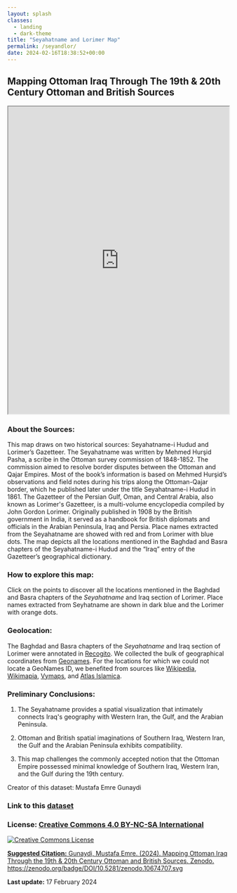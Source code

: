 ```yaml
---
layout: splash
classes:
  - landing
  - dark-theme
title: "Seyahatname and Lorimer Map"
permalink: /seyandlor/
date: 2024-02-16T18:38:52+00:00
---
```


## Mapping Ottoman Iraq Through The 19th & 20th Century Ottoman and British Sources


<iframe src="https://opengulf.github.io/webapps/lorimer_and_seyahatname_combined_leaflet_map/index.html#6/33.793/45.018" width="100%" height="700"></iframe>


### About the Sources: 

This map draws on two historical sources: Seyahatname-i Hudud and Lorimer’s Gazetteer. The Seyahatname was written by Mehmed Hurşid Pasha, a scribe in the Ottoman survey commission of 1848-1852.  The commission aimed to resolve border disputes between the Ottoman and Qajar Empires. Most of the book’s information is based on Mehmed Hurşid’s observations and field notes during his trips along the Ottoman-Qajar border,  which he published later under the title Seyahatname-i Hudud in 1861. The Gazetteer of the Persian Gulf, Oman, and Central Arabia, also known as Lorimer's Gazetteer, is a multi-volume encyclopedia compiled by John Gordon Lorimer. Originally published in 1908 by the British government in India, it served as a handbook for British diplomats and officials in the Arabian Peninsula, Iraq and Persia. Place names extracted from the Seyahatname are showed with red and from Lorimer with blue dots. The map depicts all the locations mentioned in the Baghdad and Basra chapters of the Seyahatname-i Hudud and the “Iraq” entry of the Gazetteer’s geographical dictionary.


### How to explore this map: 

Click on the points to discover all the locations mentioned in the Baghdad and Basra chapters of the _Seyahatname_ and Iraq section of Lorimer. Place names extracted from Seyhatname are shown in dark blue and the Lorimer with orange dots. 

### Geolocation:

The Baghdad and Basra chapters of the _Seyahatname_ and Iraq section of Lorimer were annotated in [Recogito](https://recogito.pelagios.org/). We collected the bulk of geographical coordinates from [Geonames](https://www.geonames.org/). For the locations for which we could not locate a GeoNames ID, we benefited from sources like [Wikipedia](https://www.wikipedia.org/), [Wikimapia](https://wikimapia.org/#lang=en&lat=37.417800&lon=-122.172000&z=12&m=w), [Vymaps](https://vymaps.com/), and [Atlas Islamica](https://atlasislamica.com/). 



### Preliminary Conclusions:

1. The Seyahatname provides a spatial visualization that intimately connects Iraq's geography with Western Iran, the Gulf, and the Arabian Peninsula.

2. Ottoman and British spatial imaginations of Southern Iraq, Western Iran, the Gulf and the Arabian Peninsula exhibits compatibility. 

3. This map challenges the commonly accepted notion that the Ottoman Empire possessed minimal knowledge of Southern Iraq, Western Iran, and the Gulf during the 19th century.


Creator of this dataset: Mustafa Emre Gunaydi

### Link to this [dataset](https://zenodo.org/badge/DOI/10.5281/zenodo.10674707.svg)

### License: <a href="https://creativecommons.org/licenses/by-nc-sa/4.0/" class="link">Creative Commons 4.0 BY-NC-SA International</a>
<a rel="license" href="http://creativecommons.org/licenses/by-nc-sa/4.0/"><img alt="Creative Commons License" style="border-width:0" src="https://i.creativecommons.org/l/by-nc-sa/4.0/88x31.png" />


**Suggested Citation:** Gunaydi, Mustafa Emre. (2024). Mapping Ottoman Iraq Through the 19th & 20th Century Ottoman and British Sources. Zenodo. https://zenodo.org/badge/DOI/10.5281/zenodo.10674707.svg

**Last update:** 17 February 2024
